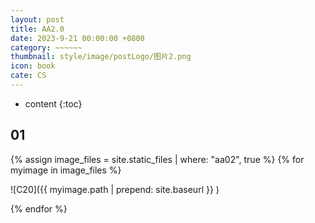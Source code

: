 ```yaml
---
layout: post
title: AA2.0
date: 2023-9-21 00:00:00 +0800
category: ~~~~~~
thumbnail: style/image/postLogo/图片2.png
icon: book
cate: CS
---
```



* content
{:toc}



## 01



{% assign image_files = site.static_files | where: "aa02", true %}
{% for myimage in image_files %}

![C20]({{ myimage.path | prepend: site.baseurl }} )

{% endfor %}


